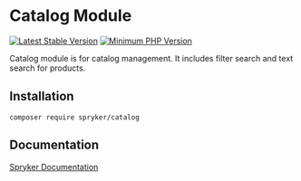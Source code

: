 # Catalog Module
[![Latest Stable Version](https://poser.pugx.org/spryker/catalog/v/stable.svg)](https://packagist.org/packages/spryker/catalog)
[![Minimum PHP Version](https://img.shields.io/badge/php-%3E%3D%208.1-8892BF.svg)](https://php.net/)

Catalog module is for catalog management. It includes filter search and text search for products.

## Installation

```
composer require spryker/catalog
```

## Documentation

[Spryker Documentation](https://docs.spryker.com)
